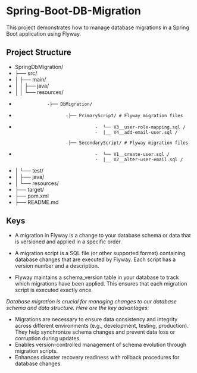 # Spring-Boot-DB-Migration

This project demonstrates how to manage database migrations in a Spring Boot application using Flyway.

## Project Structure

- SpringDbMigration/
- ├── src/
- │ ├── main/
- │ │ ├── java/
- │ │ └── resources/
-
                  -├── DbMigration/
-
                         -├── PrimaryScript/ # Flyway migration files
-
                                    -  └── V3__user-role-mapping.sql / 
                                    -  |__ V4__add-email-user.sql /
                                   
                         -├── SecondaryScript/ # Flyway migration files
-
                                    -  └── V1__create-user.sql / 
                                    -  |__ V2__alter-user-email.sql /
                                   
- │ └── test/
- │ ├── java/
- │ └── resources/
- ├── target/
- ├── pom.xml
- ├── README.md


## Keys
- A migration in Flyway is a change to your database schema or data that is versioned and applied in a specific order.

- A migration script is a SQL file (or other supported format) containing database changes that are executed by Flyway. Each script has a version number and a description.

- Flyway maintains a schema_version table in your database to track which migrations have been applied. This ensures that each migration script is executed exactly once.

*Database migration is crucial for managing changes to our database schema and data structure. Here are the key advantages:*
- Migrations are necessary to ensure data consistency and integrity across different environments (e.g., development, testing, production). They help synchronize schema changes and prevent data loss or corruption during updates.
- Enables version-controlled management of schema evolution through migration scripts.
- Enhances disaster recovery readiness with rollback procedures for database changes.

